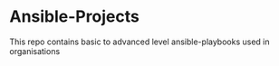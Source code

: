 # Ansible-Projects
This repo contains basic to advanced level ansible-playbooks used in organisations
